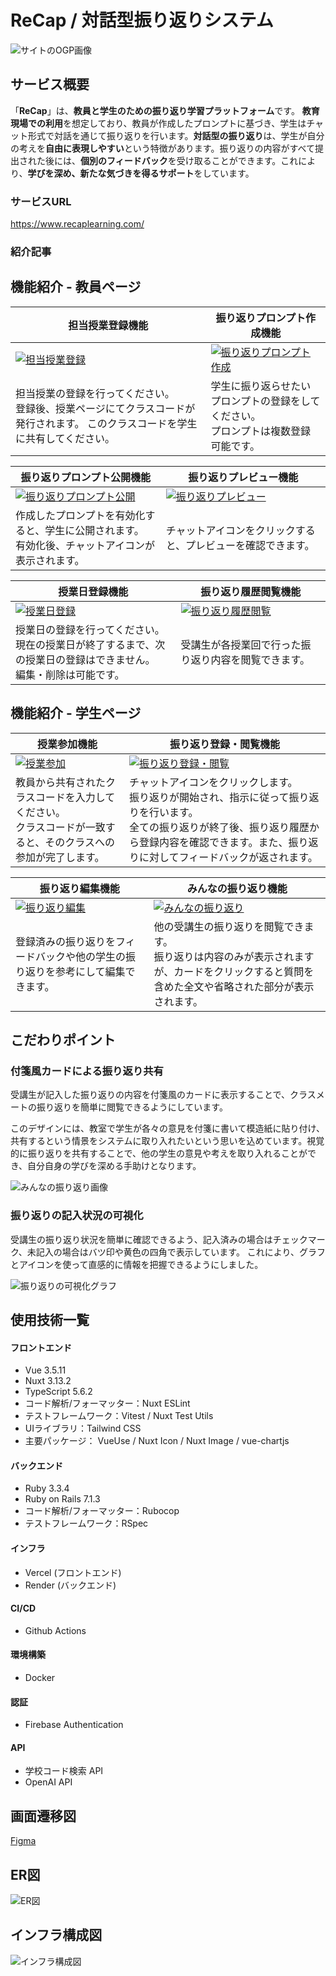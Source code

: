 # ReCap / 対話型振り返りシステム

![サイトのOGP画像](https://qiita-image-store.s3.ap-northeast-1.amazonaws.com/0/3776221/562c85fc-22f7-8ee0-483d-4f97ae8d29dd.png)

## サービス概要

「**ReCap**」は、**教員と学生のための振り返り学習プラットフォーム**です。
**教育現場での利用**を想定しており、教員が作成したプロンプトに基づき、学生はチャット形式で対話を通じて振り返りを行います。**対話型の振り返り**は、学生が自分の考えを**自由に表現しやすい**という特徴があります。振り返りの内容がすべて提出された後には、**個別のフィードバック**を受け取ることができます。これにより、**学びを深め、新たな気づきを得るサポート**をしています。

### サービスURL

https://www.recaplearning.com/

### 紹介記事

## 機能紹介 - 教員ページ

<table>
  <thead>
    <tr>
      <th>担当授業登録機能</th>
      <th>振り返りプロンプト作成機能</th>
    </tr>
  </thead>
  <tr>
    <td>
      <a href="https://gyazo.com/80f2525f4fe27ef8d31f9ff628aba7f5">
        <img
          src="https://i.gyazo.com/80f2525f4fe27ef8d31f9ff628aba7f5.gif"
          alt="担当授業登録"
          >
      </a>
    </td>
    <td>
      <a href="https://i.gyazo.com/9dec2b62bf8726765dce9c1e0f91f5c9">
        <img
          src="https://i.gyazo.com/9dec2b62bf8726765dce9c1e0f91f5c9.gif"
          alt="振り返りプロンプト作成"
          >
      </a>
    </td>
  </tr>
  <tr>
    <td>
      担当授業の登録を行ってください。<br>
      登録後、授業ページにてクラスコードが発行されます。
      このクラスコードを学生に共有してください。
    </td>
    <td>
      学生に振り返らせたいプロンプトの登録をしてください。<br>
      プロンプトは複数登録可能です。<br>
    </td>
  </tr>
</table>

<table>
  <thead>
    <tr>
      <th>振り返りプロンプト公開機能</th>
      <th>振り返りプレビュー機能</th>
    </tr>
  </thead>
  <tr>
    <td>
      <a href="https://i.gyazo.com/89ce35dda119affa9f47f1166d45ee57">
        <img
          src="https://i.gyazo.com/89ce35dda119affa9f47f1166d45ee57.gif"
          alt="振り返りプロンプト公開"
          >
      </a>
    </td>
    <td>
      <a href="https://i.gyazo.com/4fc5ab745b23155d5a8f06c2ae126d0e">
        <img
          src="https://i.gyazo.com/4fc5ab745b23155d5a8f06c2ae126d0e.gif"
          alt="振り返りプレビュー"
          >
      </a>
    </td>
  </tr>
  <tr>
    <td>
      作成したプロンプトを有効化すると、学生に公開されます。<br>
      有効化後、チャットアイコンが表示されます。
    </td>
    <td>
      チャットアイコンをクリックすると、プレビューを確認できます。
    </td>
  </tr>
</table>

<table>
  <thead>
    <tr>
      <th>授業日登録機能</th>
      <th>振り返り履歴閲覧機能</th>
    </tr>
  </thead>
  <tr>
    <td>
      <a href="https://i.gyazo.com/90cd859f1729b76d68fda30a8c2dba97">
        <img
          src="https://i.gyazo.com/90cd859f1729b76d68fda30a8c2dba97.gif"
          alt="授業日登録"
          >
      </a>
    </td>
    <td>
      <a href="https://i.gyazo.com/4f86fb249112f366f68fb4e30ede5139">
        <img
          src="https://i.gyazo.com/4f86fb249112f366f68fb4e30ede5139.gif"
          alt="振り返り履歴閲覧"
          >
      </a>
    </td>
  </tr>
  <tr>
    <td>
      授業日の登録を行ってください。<br>
      現在の授業日が終了するまで、次の授業日の登録はできません。<br>
      編集・削除は可能です。
    </td>
    <td>
      受講生が各授業回で行った振り返り内容を閲覧できます。
    </td>
  </tr>
</table>

## 機能紹介 - 学生ページ

<table>
  <thead>
    <tr>
      <th>授業参加機能</th>
      <th>振り返り登録・閲覧機能</th>
    </tr>
  </thead>
  <tr>
    <td>
      <a href="https://i.gyazo.com/2fdb29891a62b79dcc1627a904e9639a">
        <img
          src="https://i.gyazo.com/2fdb29891a62b79dcc1627a904e9639a.gif"
          alt="授業参加"
          >
      </a>
    </td>
    <td>
      <a href="https://i.gyazo.com/d71c7269d5ba9dfced1ce16e1d553dcf">
        <img
          src="https://i.gyazo.com/d71c7269d5ba9dfced1ce16e1d553dcf.gif"
          alt="振り返り登録・閲覧"
          >
      </a>
    </td>
  </tr>
  <tr>
    <td>
      教員から共有されたクラスコードを入力してください。<br>
      クラスコードが一致すると、そのクラスへの参加が完了します。
    </td>
    <td>
      チャットアイコンをクリックします。<br>
      振り返りが開始され、指示に従って振り返りを行います。<br>
      全ての振り返りが終了後、振り返り履歴から登録内容を確認できます。また、振り返りに対してフィードバックが返されます。
    </td>
  </tr>
</table>

<table>
  <thead>
    <tr>
      <th>振り返り編集機能</th>
      <th>みんなの振り返り機能</th>
    </tr>
  </thead>
  <tr>
    <td>
      <a href="https://i.gyazo.com/a47f288c60a66c368c15f39bc8cc1ddd">
        <img
          src="https://i.gyazo.com/a47f288c60a66c368c15f39bc8cc1ddd.gif"
          alt="振り返り編集"
          >
      </a>
    </td>
    <td>
      <a href="https://i.gyazo.com/6019a5f19b0446d216c3a3fdb3518f86">
        <img
          src="https://i.gyazo.com/6019a5f19b0446d216c3a3fdb3518f86.gif"
          alt="みんなの振り返り"
          >
      </a>
    </td>
  </tr>
  <tr>
    <td>
      登録済みの振り返りをフィードバックや他の学生の振り返りを参考にして編集できます。
    </td>
    <td>
      他の受講生の振り返りを閲覧できます。<br>
      振り返りは内容のみが表示されますが、カードをクリックすると質問を含めた全文や省略された部分が表示されます。
    </td>
  </tr>
</table>

## こだわりポイント

### 付箋風カードによる振り返り共有

受講生が記入した振り返りの内容を付箋風のカードに表示することで、クラスメートの振り返りを簡単に閲覧できるようにしています。

このデザインには、教室で学生が各々の意見を付箋に書いて模造紙に貼り付け、共有するという情景をシステムに取り入れたいという思いを込めています。視覚的に振り返りを共有することで、他の学生の意見や考えを取り入れることができ、自分自身の学びを深める手助けとなります。

![みんなの振り返り画像](https://qiita-image-store.s3.ap-northeast-1.amazonaws.com/0/3776221/52e1bb39-a3b8-eaab-afdb-4d92a293c679.png)

### 振り返りの記入状況の可視化

受講生の振り返り状況を簡単に確認できるよう、記入済みの場合はチェックマーク、未記入の場合はバツ印や黄色の四角で表示しています。
これにより、グラフとアイコンを使って直感的に情報を把握できるようにしました。

![振り返りの可視化グラフ](https://qiita-image-store.s3.ap-northeast-1.amazonaws.com/0/3776221/05579f68-50f9-aca4-cfd1-31c3558b8b89.png)

## 使用技術一覧

#### フロントエンド

- Vue 3.5.11
- Nuxt 3.13.2
- TypeScript 5.6.2
- コード解析/フォーマッター：Nuxt ESLint
- テストフレームワーク：Vitest / Nuxt Test Utils
- UIライブラリ：Tailwind CSS
- 主要パッケージ： VueUse / Nuxt Icon / Nuxt Image / vue-chartjs

#### バックエンド

- Ruby 3.3.4
- Ruby on Rails 7.1.3
- コード解析/フォーマッター：Rubocop
- テストフレームワーク：RSpec

#### インフラ

- Vercel (フロントエンド)
- Render (バックエンド)

#### CI/CD

- Github Actions

#### 環境構築

- Docker

#### 認証

- Firebase Authentication

#### API

- 学校コード検索 API
- OpenAI API

## 画面遷移図

[Figma](https://www.figma.com/design/KDvVsfNRQkM56ZxVIV5VEr/App-Design?node-id=189-2679&t=p3OqMaiUxVUyeeex-1)

## ER図
![ER図](https://qiita-image-store.s3.ap-northeast-1.amazonaws.com/0/3776221/d9214a12-5d1e-5ea6-e336-e825956b010d.png)

## インフラ構成図
![インフラ構成図](https://qiita-image-store.s3.ap-northeast-1.amazonaws.com/0/3776221/806b4bda-c5e7-9f6b-1c4b-e00180c00ab6.png)

